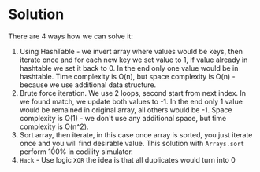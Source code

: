 # Solution

There are 4 ways how we can solve it:
1. Using HashTable - we invert array where values would be keys, then iterate once and for each new key we set value to 1, if value already in hashtable we set it back to 0. In the end only one value would be in hashtable. Time complexity is O(n), but space complexity is O(n) - because we use additional data structure.
2. Brute force iteration. We use 2 loops, second start from next index. In we found match, we update both values to -1. In the end only 1 value would be remained in original array, all others would be -1. Space complexity is O(1) - we don't use any additional space, but time complexity is O(n^2).
3. Sort array, then iterate, in this case once array is sorted, you just iterate once and you will find desirable value. This solution with `Arrays.sort` perform 100% in codility simulator.
4. `Hack` - Use logic `XOR` the idea is that all duplicates would turn into 0